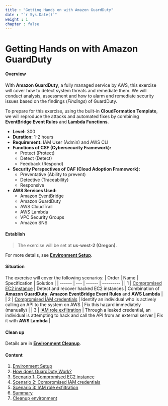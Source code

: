 ```yaml
---
title : "Getting Hands on with Amazon GuardDuty"
date : "`r Sys.Date()`"
weight : 1
chapter : false
---
```


# Getting Hands on with Amazon GuardDuty

#### Overview
With **Amazon GuardDuty**, a fully managed service by AWS, this exercise will cover how to detect system threats and remediate them. We will conduct analysis, assessment and how to alarm and remediate security issues based on the findings (*Findings*) of GuardDuty.

To prepare for this exercise, using the built-in **CloudFormation Template**, we will reproduce the attacks and automated fixes by combining **EventBridge Event Rules** and **Lambda Functions**.
- **Level:** 300
- **Duration:** 1-2 hours
- **Requirement:** IAM User (Admin) and AWS CLI
- **Functions of **CSF** (Cybersecurity Framework):**
  - Protect (Protect)
  - Detect (Detect)
  - Feedback (Respond)
- **Security Perspectives of **CAF** (Cloud Adoption Framework):**
  - Preventative (Ability to prevent)
  - Detective (Traceability)
  - Responsive
- **AWS Services Used:**
  - Amazon EventBridge
  - Amazon GuardDuty
  - AWS CloudTrail
  - AWS Lambda
  - VPC Security Groups
  - Amazon SNS

#### Establish
> The exercise will be set at **us-west-2 (Oregon)**.

For more details, see [**Environment Setup**](1-environment-setup/).

#### Situation
The exercise will cover the following scenarios:
| Order | Name | Specification | Solution |
| ------ | --- | ------ | --------- |
| 1 | [Compromised EC2 instance](3-compromised-ec2-instance/) | Detect and recover hacked EC2 instances | Combination of **Amazon GuardDuty**, **Amazon EventBridge Event Rules** and **AWS Lambda** |
| 2 | [Compromised IAM credentials](4-compromised-iam-credentials/) | Identify an individual who is actively calling an API to the system on AWS | Fix this hazard immediately (manually) |
| 3 | [IAM role exfiltration](5-iam-role-credential-exfiltration/) | Through a leaked credential, an individual is attempting to hack and call the API from an external server | Fix it with **AWS Lambda** |

#### Clean up
Details are in [**Environment Cleanup**](7-environment-cleanup/).

#### Content

1. [Environment Setup](1-environment-setup/)
2. [How does GuardDuty Work?](2-how-it-works/)
3. [Scenario 1: Compromised EC2 instance](3-compromised-ec2-instance/)
4. [Scenario 2: Compromised IAM credentials](4-compromised-iam-credentials/)
5. [Scenario 3: IAM role exfiltration](5-iam-role-credential-exfiltration/)
6. [Summary](6-summary/)
7. [Cleanup environment](7-environment-cleanup/)